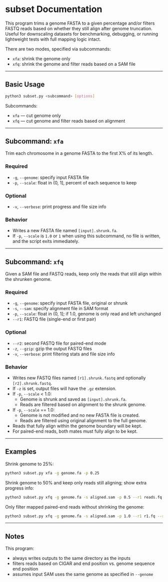 # subset Documentation

This program trims a genome FASTA to a given percentage and/or filters FASTQ reads based on whether they still align after genome truncation. Useful for downscaling datasets for benchmarking, debugging, or running lightweight tests with full mapping logic intact.

There are two modes, specified via subcommands:

- `xfa`: shrink the genome only
- `xfq`: shrink the genome and filter reads based on a SAM file

---

## Basic Usage

```bash
python3 subset.py <subcommand> [options]
```

Subcommands:

- `xfa` — cut genome only
- `xfq` — cut genome and filter reads based on alignment

---

## Subcommand: `xfa`

Trim each chromosome in a genome FASTA to the first X% of its length.

### Required

- `-g`, `--genome`: specify input FASTA file
- `-p`, `--scale`: float in (0, 1], percent of each sequence to keep

### Optional

- `-v`, `--verbose`: print progress and file size info

### Behavior

- Writes a new FASTA file named `[input].shrunk.fa`.
- If `-p`, `--scale` is `1.0` or `1` when using this subcommand, no file is written, and the script exits immediately.

---

## Subcommand: `xfq`

Given a SAM file and FASTQ reads, keep only the reads that still align within the shrunken genome.

### Required

- `-g`, `--genome`: specify input FASTA file, original or shrunk
- `-s`, `--sam`: specify alignment file in SAM format
- `-p`, `--scale`: float in (0, 1]; if 1.0, genome is only read and left unchanged
- `--r1`: FASTQ file (single-end or first pair)

### Optional

- `--r2`: second FASTQ file for paired-end mode
- `-z`, `--gzip`: gzip the output FASTQ files
- `-v`, `--verbose`: print filtering stats and file size info

### Behavior

- Writes new FASTQ files named `[r1].shrunk.fastq` and optionally `[r2].shrunk.fastq`.
- If `-z` is set, output files will have the `.gz` extension.
- If `-p`, `--scale` < 1.0:
  - Genome is shrunk and saved as `[input].shrunk.fa`.
  - Reads are filtered based on alignment to the shrunk genome.
- If `-p`, `--scale` == 1.0:
  - Genome is not modified and no new FASTA file is created.
  - Reads are filtered using original alignment to the full genome.
- Reads that fully align within the genome boundary will be kept.
- For paired-end reads, both mates must fully align to be kept.

---

## Examples

Shrink genome to 25%:

```bash
python3 subset.py xfa -g genome.fa -p 0.25
```

Shrink genome to 50% and keep only reads still aligning; show extra progress info:

```bash
python3 subset.py xfq -g genome.fa -s aligned.sam -p 0.5 --r1 reads.fq -v
```

Only filter mapped paired-end reads without shrinking the genome:

```bash
python3 subset.py xfq -g genome.fa -s aligned.sam -p 1.0 --r1 r1.fq --r2 r2.fq
```

---

## Notes

This program:
- always writes outputs to the same directory as the inputs
- filters reads based on CIGAR and end position vs. genome sequence end position
- assumes input SAM uses the same genome as specified in `--genome`
